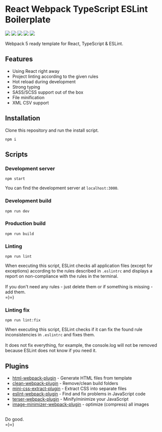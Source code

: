 # React Webpack TypeScript ESLint Boilerplate
[![](https://img.shields.io/badge/react-18.2.0-blue)](https://reactjs.org/)
[![](https://img.shields.io/badge/webpack-5.75.0-blue)](https://webpack.js.org/)
[![](https://img.shields.io/badge/typescript-4.9.3-blue)](https://www.typescriptlang.org/)
[![](https://img.shields.io/badge/eslint-4.9.3-blue)](https://eslint.org/)
[![](https://img.shields.io/badge/babel-7.20.2-blue)](https://babeljs.io/)

Webpack 5 ready template for React, TypeScript & ESLint.

## Features

- Using React right away
- Project linting according to the given rules
- Hot reload during development
- Strong typing
- SASS/SCSS support out of the box
- File minification
- XML CSV support

## Installation
Clone this repository and run the install script.

    npm i

## Scripts
### Development server
    npm start

You can find the development server at `localhost:3000`.

### Development build
    npm run dev

### Production build
    npm run build

### Linting
    npm run lint

When executing this script, ESLint checks all application files (except for exceptions) according to the rules described in `.eslintrc` and displays a report on non-compliance with the rules in the terminal.</br>
</br>
If you don't need any rules - just delete them or if something is missing - add them.</br>
=)=)

### Linting fix
    npm run lint:fix

When executing this script, ESLint checks if it can fix the found rule inconsistencies in `.eslintrc` and fixes them.</br>
</br>
It does not fix everything, for example, the console.log will not be removed because ESLint does not know if you need it.

## Plugins
- [html-webpack-plugin](https://github.com/jantimon/html-webpack-plugin) - Generate HTML files from template
- [clean-webpack-plugin](https://github.com/johnagan/clean-webpack-plugin) - Remove/clean build folders
- [mini-css-extract-plugin](https://github.com/webpack-contrib/mini-css-extract-plugin) - Extract CSS into separate files
- [eslint-webpack-plugin](https://github.com/webpack-contrib/eslint-webpack-plugin) - Find and fix problems in JavaScript code
- [terser-webpack-plugin](https://github.com/webpack-contrib/terser-webpack-plugin) - Minify/minimize your JavaScript
- [image-minimizer-webpack-plugin](https://github.com/webpack-contrib/image-minimizer-webpack-plugin) - optimize (compress) all images

</br>
Do good.</br>
=)=)